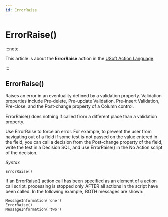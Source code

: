 ```yaml
---
id: ErrorRaise
---
```


# ErrorRaise()




:::note

This article is about the **ErrorRaise** action in the [USoft Action Language](/docs/Task_flow/Action_Language_reference/USoft_Action_Language.md).

:::

## **ErrorRaise()**

Raises an error in an eventuality defined by a validation property. Validation properties include Pre-delete, Pre-update Validation, Pre-insert Validation, Pre-close, and the Post-change property of a Column control.

ErrorRaise() does nothing if called from a different place than a validation property.

Use ErrorRaise to force an error. For example, to prevent the user from navigating out of a field if some test is not passed on the value entered in the field, you can call a decision from the Post-change property of the field, write the test in a Decision SQL, and use ErrorRaise() in the No Action script of the decision.

*Syntax*

```
ErrorRaise()
```

If an ErrorRaise() action call has been specified as an element of a action call script, processing is stopped only AFTER all actions in the script have been called. In the following example, BOTH messages are shown:

```
MessageInformation('one')
ErrorRaise()
MessageInformation('two')
```

 